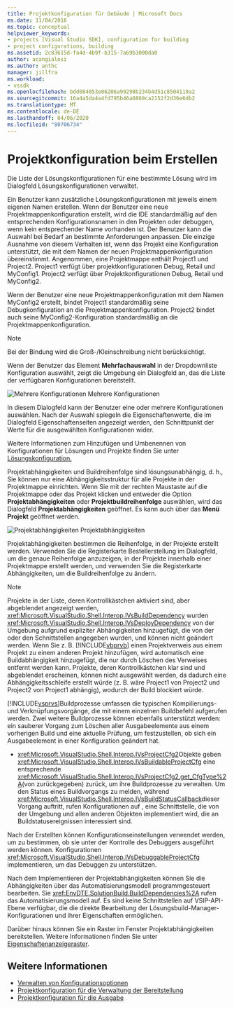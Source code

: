 ```yaml
---
title: Projektkonfiguration für Gebäude | Microsoft Docs
ms.date: 11/04/2016
ms.topic: conceptual
helpviewer_keywords:
- projects [Visual Studio SDK], configuration for building
- project configurations, building
ms.assetid: 2c83615d-fa4d-4b9f-b315-7a69b3000da0
author: acangialosi
ms.author: anthc
manager: jillfra
ms.workload:
- vssdk
ms.openlocfilehash: bdd084053e06206a99298b234b4d51c8504119a2
ms.sourcegitcommit: 16a4a5da4a4fd795b46a0869ca2152f2d36e6db2
ms.translationtype: MT
ms.contentlocale: de-DE
ms.lasthandoff: 04/06/2020
ms.locfileid: "80706734"
---
```

# <a name="project-configuration-for-building"></a>Projektkonfiguration beim Erstellen
Die Liste der Lösungskonfigurationen für eine bestimmte Lösung wird im Dialogfeld Lösungskonfigurationen verwaltet.

 Ein Benutzer kann zusätzliche Lösungskonfigurationen mit jeweils einem eigenen Namen erstellen. Wenn der Benutzer eine neue Projektmappenkonfiguration erstellt, wird die IDE standardmäßig auf den entsprechenden Konfigurationsnamen in den Projekten oder debuggen, wenn kein entsprechender Name vorhanden ist. Der Benutzer kann die Auswahl bei Bedarf an bestimmte Anforderungen anpassen. Die einzige Ausnahme von diesem Verhalten ist, wenn das Projekt eine Konfiguration unterstützt, die mit dem Namen der neuen Projektmappenkonfiguration übereinstimmt. Angenommen, eine Projektmappe enthält Project1 und Project2. Project1 verfügt über projektkonfigurationen Debug, Retail und MyConfig1. Project2 verfügt über Projektkonfigurationen Debug, Retail und MyConfig2.

 Wenn der Benutzer eine neue Projektmappenkonfiguration mit dem Namen MyConfig2 erstellt, bindet Project1 standardmäßig seine Debugkonfiguration an die Projektmappenkonfiguration. Project2 bindet auch seine MyConfig2-Konfiguration standardmäßig an die Projektmappenkonfiguration.

> [!NOTE]
> Bei der Bindung wird die Groß-/Kleinschreibung nicht berücksichtigt.

 Wenn der Benutzer das Element **Mehrfachauswahl** in der Dropdownliste Konfiguration auswählt, zeigt die Umgebung ein Dialogfeld an, das die Liste der verfügbaren Konfigurationen bereitstellt.

 ![Mehrere Konfigurationen](../../extensibility/internals/media/vsmultiplecfgs.gif "vsMultipleCfgs") Mehrere Konfigurationen

 In diesem Dialogfeld kann der Benutzer eine oder mehrere Konfigurationen auswählen. Nach der Auswahl spiegeln die Eigenschaftenwerte, die im Dialogfeld Eigenschaftenseiten angezeigt werden, den Schnittpunkt der Werte für die ausgewählten Konfigurationen wider.

 Weitere Informationen zum Hinzufügen und Umbenennen von Konfigurationen für Lösungen und Projekte finden Sie unter [Lösungskonfiguration.](../../extensibility/internals/solution-configuration.md)

 Projektabhängigkeiten und Buildreihenfolge sind lösungsunabhängig, d. h., Sie können nur eine Abhängigkeitsstruktur für alle Projekte in der Projektmappe einrichten. Wenn Sie mit der rechten Maustaste auf die Projektmappe oder das Projekt klicken und entweder die Option **Projektabhängigkeiten** oder **Projektbuildreihenfolge** auswählen, wird das Dialogfeld **Projektabhängigkeiten** geöffnet. Es kann auch über das **Menü Projekt** geöffnet werden.

 ![Projektabhängigkeiten](../../extensibility/internals/media/vsprojdependencies.gif "vsProjAbhängigkeiten") Projektabhängigkeiten

 Projektabhängigkeiten bestimmen die Reihenfolge, in der Projekte erstellt werden. Verwenden Sie die Registerkarte Bestellerstellung im Dialogfeld, um die genaue Reihenfolge anzuzeigen, in der Projekte innerhalb einer Projektmappe erstellt werden, und verwenden Sie die Registerkarte Abhängigkeiten, um die Buildreihenfolge zu ändern.

> [!NOTE]
> Projekte in der Liste, deren Kontrollkästchen aktiviert sind, aber abgeblendet angezeigt werden, <xref:Microsoft.VisualStudio.Shell.Interop.IVsBuildDependency> wurden <xref:Microsoft.VisualStudio.Shell.Interop.IVsDeployDependency> von der Umgebung aufgrund expliziter Abhängigkeiten hinzugefügt, die von der oder den Schnittstellen angegeben wurden, und können nicht geändert werden. Wenn Sie z. B. [!INCLUDE[vbprvb](../../code-quality/includes/vbprvb_md.md)] einen Projektverweis aus einem Projekt zu einem anderen Projekt hinzufügen, wird automatisch eine Buildabhängigkeit hinzugefügt, die nur durch Löschen des Verweises entfernt werden kann. Projekte, deren Kontrollkästchen klar sind und abgeblendet erscheinen, können nicht ausgewählt werden, da dadurch eine Abhängigkeitsschleife erstellt würde (z. B. wäre Project1 von Project2 und Project2 von Project1 abhängig), wodurch der Build blockiert würde.

 [!INCLUDE[vsprvs](../../code-quality/includes/vsprvs_md.md)]Buildprozesse umfassen die typischen Kompilierungs- und Verknüpfungsvorgänge, die mit einem einzelnen Buildbefehl aufgerufen werden. Zwei weitere Buildprozesse können ebenfalls unterstützt werden: ein sauberer Vorgang zum Löschen aller Ausgabeelemente aus einem vorherigen Build und eine aktuelle Prüfung, um festzustellen, ob sich ein Ausgabeelement in einer Konfiguration geändert hat.

- <xref:Microsoft.VisualStudio.Shell.Interop.IVsProjectCfg2>Objekte geben <xref:Microsoft.VisualStudio.Shell.Interop.IVsBuildableProjectCfg> eine entsprechende <xref:Microsoft.VisualStudio.Shell.Interop.IVsProjectCfg2.get_CfgType%2A>(von zurückgegeben) zurück, um ihre Buildprozesse zu verwalten. Um den Status eines Buildvorgangs zu melden, während <xref:Microsoft.VisualStudio.Shell.Interop.IVsBuildStatusCallback>dieser Vorgang auftritt, rufen Konfigurationen auf , eine Schnittstelle, die von der Umgebung und allen anderen Objekten implementiert wird, die an Buildstatusereignissen interessiert sind.

 Nach der Erstellten können Konfigurationseinstellungen verwendet werden, um zu bestimmen, ob sie unter der Kontrolle des Debuggers ausgeführt werden können. Konfigurationen <xref:Microsoft.VisualStudio.Shell.Interop.IVsDebuggableProjectCfg> implementieren, um das Debuggen zu unterstützen.

 Nach dem Implementieren der Projektabhängigkeiten können Sie die Abhängigkeiten über das Automatisierungsmodell programmgesteuert bearbeiten. Sie <xref:EnvDTE.SolutionBuild.BuildDependencies%2A> rufen das Automatisierungsmodell auf. Es sind keine Schnittstellen auf VSIP-API-Ebene verfügbar, die die direkte Bearbeitung der Lösungsbuild-Manager-Konfigurationen und ihrer Eigenschaften ermöglichen.

 Darüber hinaus können Sie ein Raster im Fenster Projektabhängigkeiten bereitstellen. Weitere Informationen finden Sie unter [Eigenschaftenanzeigeraster](../../extensibility/internals/properties-display-grid.md).

## <a name="see-also"></a>Weitere Informationen
- [Verwalten von Konfigurationsoptionen](../../extensibility/internals/managing-configuration-options.md)
- [Projektkonfiguration für die Verwaltung der Bereitstellung](../../extensibility/internals/project-configuration-for-managing-deployment.md)
- [Projektkonfiguration für die Ausgabe](../../extensibility/internals/project-configuration-for-output.md)
